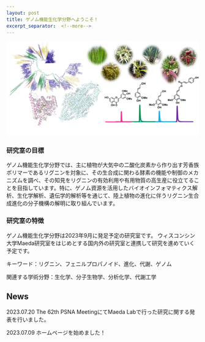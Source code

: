 ```yaml
---
layout: post
title: ゲノム機能生化学分野へようこそ！
excerpt_separator:  <!--more-->
---
```


<meta name="google-site-verification" content="1Zld03pQVZMpXktMp7lfifzah7Nad-kHSfDCSV5474M" />


![Figure0](../category/Figure0.png)

### 研究室の目標

ゲノム機能生化学分野では、主に植物が大気中の二酸化炭素から作り出す芳香族ポリマーであるリグニンを対象に、その生合成に関わる酵素の機能や制御のメカニズムを調べ、その知見をリグニンの有効利用や有用物質の高生産に役立てることを目指しています。特に、ゲノム資源を活用したバイオインフォマティクス解析、生化学解析、遺伝学的解析等を通じて、陸上植物の進化に伴うリグニン生合成進化の分子機構の解明に取り組んでいます。


### 研究室の特徴

ゲノム機能生化学分野は2023年9月に発足予定の研究室です。
ウィスコンシン大学Maeda研究室をはじめとする国内外の研究室と連携して研究を進めていく予定です。

キーワード：リグニン、フェニルプロパノイド、進化、代謝、ゲノム

関連する学術分野：生化学、分子生物学、分析化学、代謝工学

## News

2023.07.20 The 62th PSNA MeetingにてMaeda Labで行った研究に関する発表を行いました。

2023.07.09 ホームページを始めました！



